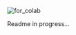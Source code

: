 ![for_colab](https://user-images.githubusercontent.com/11651033/211620835-594097d9-6a96-4e37-99e8-2d827d3b232b.png)

Readme in progress...
